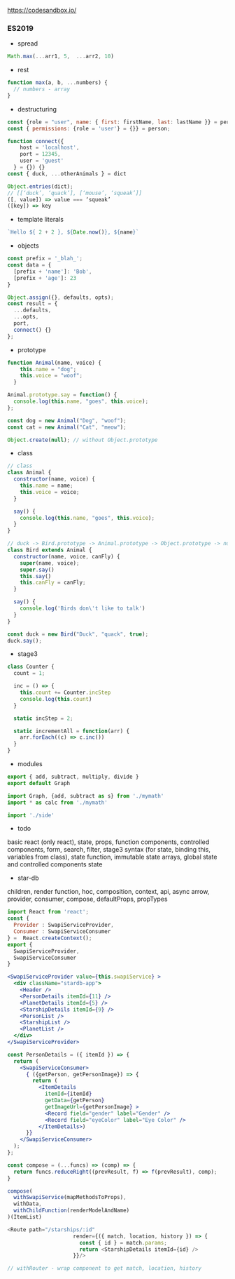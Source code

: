 https://codesandbox.io/


### ES2019
- spread
``` js
Math.max(...arr1, 5,  ...arr2, 10)
```

- rest
``` js
function max(a, b, ...numbers) {
  // numbers - array
}
```


- destructuring
``` js
const {role = "user", name: { first: firstName, last: lastName }} = person
const { permissions: {role = 'user'} = {}} = person;

function connect({
    host = 'localhost',
    port = 12345,
    user = 'guest'
  } = {}) {}
const { duck, ...otherAnimals } = dict

Object.entries(dict);
// [[‘duck’, ‘quack’], [‘mouse’, ‘squeak’]]
([, value]) => value === ‘squeak’
([key]) => key
```

- template literals
``` js
`Hello ${ 2 + 2 }, ${Date.now()}, ${name}`
```

- objects
``` js
const prefix = '_blah_';
const data = {
  [prefix + 'name']: 'Bob',
  [prefix + 'age']: 23
}

Object.assign({}, defaults, opts);
const result = { 
  ...defaults, 
  ...opts, 
  port,
  connect() {}
};
```

- prototype
``` js
function Animal(name, voice) {
    this.name = "dog";
    this.voice = "woof";
  }

Animal.prototype.say = function() {
  console.log(this.name, "goes", this.voice);
};

const dog = new Animal("Dog", "woof");
const cat = new Animal("Cat", "meow");

Object.create(null); // without Object.prototype
```

- class
``` js
// class
class Animal {
  constructor(name, voice) {
    this.name = name;
    this.voice = voice;
  }

  say() {
    console.log(this.name, "goes", this.voice);
  }
}

// duck -> Bird.prototype -> Animal.prototype -> Object.prototype -> null
class Bird extends Animal {
  constructor(name, voice, canFly) {
    super(name, voice);
    super.say()
    this.say()
    this.canFly = canFly;
  }

  say() {
    console.log('Birds don\'t like to talk')
  }
}

const duck = new Bird("Duck", "quack", true);
duck.say();
```

- stage3
``` js
class Counter {
  count = 1;

  inc = () => {
    this.count += Counter.incStep
    console.log(this.count)
  }

  static incStep = 2;

  static incrementAll = function(arr) {
    arr.forEach((c) => c.inc())
  }
}
```

- modules
``` js
export { add, subtract, multiply, divide }
export default Graph

import Graph, {add, subtract as s} from './mymath'
import * as calc from './mymath'

import './side'
```

- todo

basic react (only react), state, props, function components, controlled components, form, search, filter, stage3 syntax (for state, binding this, variables from class), state function, immutable state arrays, global state and controlled components state 

- star-db

children, render function, hoc, composition, context, api, async arrow, provider, consumer, compose,
defaultProps, propTypes
```jsx
import React from 'react';
const { 
  Provider : SwapiServiceProvider,
  Consumer : SwapiServiceConsumer
} =  React.createContext();
export {
  SwapiServiceProvider,
  SwapiServiceConsumer
}

<SwapiServiceProvider value={this.swapiService} >
  <div className="stardb-app">
    <Header />
    <PersonDetails itemId={11} />
    <PlanetDetails itemId={5} />
    <StarshipDetails itemId={9} />
    <PersonList />
    <StarshipList />
    <PlanetList />
  </div>
</SwapiServiceProvider>

const PersonDetails = ({ itemId }) => {
  return (
    <SwapiServiceConsumer>
      { ({getPerson, getPersonImage}) => {
        return (
          <ItemDetails
            itemId={itemId}
            getData={getPerson}
            getImageUrl={getPersonImage} >
            <Record field="gender" label="Gender" />
            <Record field="eyeColor" label="Eye Color" />
          </ItemDetails>)
      }}
    </SwapiServiceConsumer>
  );
};
```

```js
const compose = (...funcs) => (comp) => {
  return funcs.reduceRight((prevResult, f) => f(prevResult), comp);  
}

compose(
  withSwapiService(mapMethodsToProps),
  withData,
  withChildFunction(renderModelAndName)
)(ItemList)
```

```js
<Route path="/starships/:id"
                     render={({ match, location, history }) => {
                       const { id } = match.params;
                       return <StarshipDetails itemId={id} />
                     }}/>

// withRouter - wrap component to get match, location, history
```